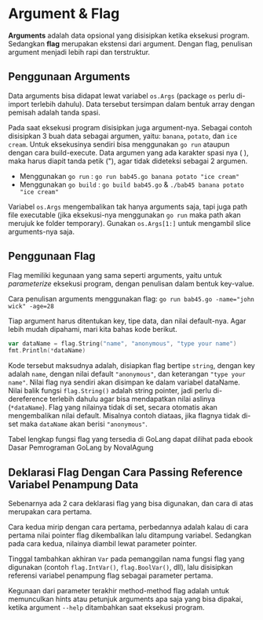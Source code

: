 # Argument & Flag

**Arguments** adalah data opsional yang disisipkan ketika eksekusi program. Sedangkan **flag** merupakan ekstensi dari argument. Dengan flag, penulisan argument menjadi lebih rapi dan terstruktur.

## Penggunaan Arguments

Data arguments bisa didapat lewat variabel `os.Args` (package `os` perlu di-import terlebih dahulu). Data tersebut tersimpan dalam bentuk array dengan pemisah adalah tanda spasi.

Pada saat eksekusi program disisipkan juga argument-nya. Sebagai contoh disisipkan 3 buah data sebagai argumen, yaitu: `banana`, `potato`, dan `ice cream`.
Untuk eksekusinya sendiri bisa menggunakan `go run` ataupun dengan cara build-execute. Data argumen yang ada karakter spasi nya ( ), maka harus diapit tanda petik ("), agar tidak dideteksi sebagai 2 argumen.

- Menggunakan `go run` : `go run bab45.go banana potato "ice cream"`
- Menggunakan `go build` : `go build bab45.go` & `./bab45 banana potato "ice cream"`

Variabel `os.Args` mengembalikan tak hanya arguments saja, tapi juga path file executable (jika eksekusi-nya menggunakan `go run` maka path akan merujuk ke folder temporary). Gunakan `os.Args[1:]` untuk mengambil slice arguments-nya saja.

## Penggunaan Flag

Flag memiliki kegunaan yang sama seperti arguments, yaitu untuk *parameterize* eksekusi program, dengan penulisan dalam bentuk key-value.

Cara penulisan arguments menggunakan flag:
`go run bab45.go -name="john wick" -age=28`

Tiap argument harus ditentukan key, tipe data, dan nilai default-nya. Agar lebih mudah dipahami, mari kita bahas kode berikut.

```Go
var dataName = flag.String("name", "anonymous", "type your name")
fmt.Println(*dataName)
```

Kode tersebut maksudnya adalah, disiapkan flag bertipe `string`, dengan key adalah `name`, dengan nilai default `"anonymous"`, dan keterangan `"type your name"`. Nilai flag nya sendiri akan disimpan ke dalam variabel dataName.
Nilai balik fungsi `flag.String()` adalah string pointer, jadi perlu di-dereference terlebih dahulu agar bisa mendapatkan nilai aslinya (`*dataName`).
Flag yang nilainya tidak di set, secara otomatis akan mengembalikan nilai default. Misalnya contoh diataas, jika flagnya tidak di-set maka `dataName` akan berisi `"anonymous"`.

Tabel lengkap fungsi flag yang tersedia di GoLang dapat dilihat pada ebook Dasar Pemrograman GoLang by NovalAgung

## Deklarasi Flag Dengan Cara Passing Reference Variabel Penampung Data

Sebenarnya ada 2 cara deklarasi flag yang bisa digunakan, dan cara di atas merupakan cara pertama.

Cara kedua mirip dengan cara pertama, perbedannya adalah kalau di cara pertama nilai pointer flag dikembalikan lalu ditampung variabel. Sedangkan pada cara kedua, nilainya diambil lewat parameter pointer.

Tinggal tambahkan akhiran `Var` pada pemanggilan nama fungsi flag yang digunakan (contoh `flag.IntVar()`, `flag.BoolVar()`, dll), lalu disisipkan referensi variabel penampung flag sebagai parameter pertama.

Kegunaan dari parameter terakhir method-method flag adalah untuk memunculkan hints atau petunjuk arguments apa saja yang bisa dipakai, ketika argument `--help` ditambahkan saat eksekusi program.
